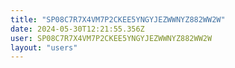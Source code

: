 ```yaml
---
title: "SP08C7R7X4VM7P2CKEE5YNGYJEZWWNYZ882WW2W"
date: 2024-05-30T12:21:55.356Z
user: SP08C7R7X4VM7P2CKEE5YNGYJEZWWNYZ882WW2W
layout: "users"
---
```

    